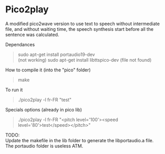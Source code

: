 # Pico2play
A modified pico2wave version to use text to speech without intermediate file, and without waiting time, the speech synthesis start before all the sentence was calculated.

Dependances
>sudo apt-get install portaudio19-dev   
>(not working) sudo apt-get install libttspico-dev (file not found)

How to compile it (into the "pico" folder)
>make 

To run it
>./pico2play -l fr-FR "test"   

Specials options (already in pico lib)
>./pico2play -l fr-FR "\<pitch level='100'>\<speed level='80'>test\</speed>\</pitch>"

TODO:   
Update the makefile in the lib folder to generate the libportaudio.a file.   
The portaudio folder is useless ATM.

